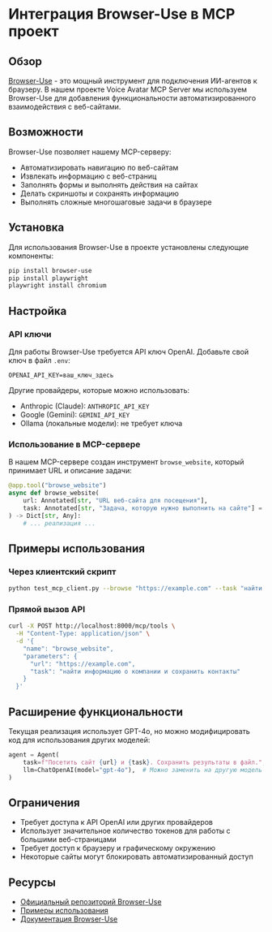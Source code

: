 # Интеграция Browser-Use в MCP проект

## Обзор

[Browser-Use](https://github.com/browser-use/browser-use) - это мощный инструмент для подключения ИИ-агентов к браузеру. В нашем проекте Voice Avatar MCP Server мы используем Browser-Use для добавления функциональности автоматизированного взаимодействия с веб-сайтами.

## Возможности

Browser-Use позволяет нашему MCP-серверу:

- Автоматизировать навигацию по веб-сайтам
- Извлекать информацию с веб-страниц
- Заполнять формы и выполнять действия на сайтах
- Делать скриншоты и сохранять информацию
- Выполнять сложные многошаговые задачи в браузере

## Установка

Для использования Browser-Use в проекте установлены следующие компоненты:

```bash
pip install browser-use
pip install playwright
playwright install chromium
```

## Настройка

### API ключи

Для работы Browser-Use требуется API ключ OpenAI. Добавьте свой ключ в файл `.env`:

```
OPENAI_API_KEY=ваш_ключ_здесь
```

Другие провайдеры, которые можно использовать:
- Anthropic (Claude): `ANTHROPIC_API_KEY`
- Google (Gemini): `GEMINI_API_KEY`
- Ollama (локальные модели): не требует ключа

### Использование в MCP-сервере

В нашем MCP-сервере создан инструмент `browse_website`, который принимает URL и описание задачи:

```python
@app.tool("browse_website")
async def browse_website(
    url: Annotated[str, "URL веб-сайта для посещения"],
    task: Annotated[str, "Задача, которую нужно выполнить на сайте"] = "собрать информацию"
) -> Dict[str, Any]:
    # ... реализация ...
```

## Примеры использования

### Через клиентский скрипт

```bash
python test_mcp_client.py --browse "https://example.com" --task "найти информацию о компании и сохранить контакты"
```

### Прямой вызов API

```bash
curl -X POST http://localhost:8000/mcp/tools \
  -H "Content-Type: application/json" \
  -d '{
    "name": "browse_website",
    "parameters": {
      "url": "https://example.com",
      "task": "найти информацию о компании и сохранить контакты"
    }
  }'
```

## Расширение функциональности

Текущая реализация использует GPT-4o, но можно модифицировать код для использования других моделей:

```python
agent = Agent(
    task=f"Посетить сайт {url} и {task}. Сохранить результаты в файл.",
    llm=ChatOpenAI(model="gpt-4o"),  # Можно заменить на другую модель
)
```

## Ограничения

- Требует доступа к API OpenAI или других провайдеров
- Использует значительное количество токенов для работы с большими веб-страницами
- Требует доступ к браузеру и графическому окружению
- Некоторые сайты могут блокировать автоматизированный доступ

## Ресурсы

- [Официальный репозиторий Browser-Use](https://github.com/browser-use/browser-use)
- [Примеры использования](https://github.com/browser-use/browser-use/tree/main/examples)
- [Документация Browser-Use](https://browser-use.com/docs) 